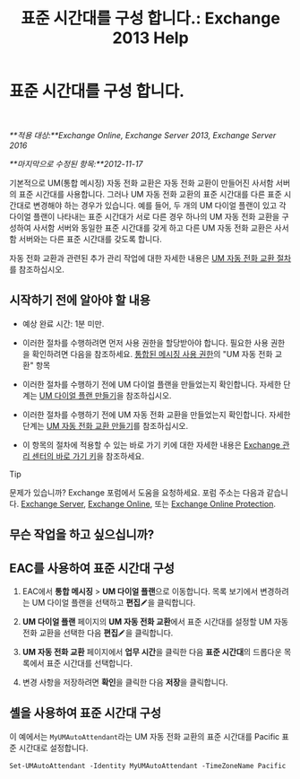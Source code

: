 ﻿---
title: '표준 시간대를 구성 합니다.: Exchange 2013 Help'
TOCTitle: 표준 시간대를 구성 합니다.
ms:assetid: 30d769e1-3657-4622-bc9a-643c63cf46d9
ms:mtpsurl: https://technet.microsoft.com/ko-kr/library/Aa997162(v=EXCHG.150)
ms:contentKeyID: 50555964
ms.date: 05/22/2018
mtps_version: v=EXCHG.150
ms.translationtype: MT
---

# 표준 시간대를 구성 합니다.

 

_**적용 대상:**Exchange Online, Exchange Server 2013, Exchange Server 2016_

_**마지막으로 수정된 항목:**2012-11-17_

기본적으로 UM(통합 메시징) 자동 전화 교환은 자동 전화 교환이 만들어진 사서함 서버의 표준 시간대를 사용합니다. 그러나 UM 자동 전화 교환의 표준 시간대를 다른 표준 시간대로 변경해야 하는 경우가 있습니다. 예를 들어, 두 개의 UM 다이얼 플랜이 있고 각 다이얼 플랜이 나타내는 표준 시간대가 서로 다른 경우 하나의 UM 자동 전화 교환을 구성하여 사서함 서버와 동일한 표준 시간대를 갖게 하고 다른 UM 자동 전화 교환은 사서함 서버와는 다른 표준 시간대를 갖도록 합니다.

자동 전화 교환과 관련된 추가 관리 작업에 대한 자세한 내용은 [UM 자동 전화 교환 절차](um-auto-attendant-procedures-exchange-2013-help.md)를 참조하십시오.

## 시작하기 전에 알아야 할 내용

  - 예상 완료 시간: 1분 미만.

  - 이러한 절차를 수행하려면 먼저 사용 권한을 할당받아야 합니다. 필요한 사용 권한을 확인하려면 다음을 참조하세요. [통합된 메시징 사용 권한](unified-messaging-permissions-exchange-2013-help.md)의 "UM 자동 전화 교환" 항목

  - 이러한 절차를 수행하기 전에 UM 다이얼 플랜을 만들었는지 확인합니다. 자세한 단계는 [UM 다이얼 플랜 만들기](create-a-um-dial-plan-exchange-2013-help.md)을 참조하십시오.

  - 이러한 절차를 수행하기 전에 UM 자동 전화 교환을 만들었는지 확인합니다. 자세한 단계는 [UM 자동 전화 교환 만들기](create-a-um-auto-attendant-exchange-2013-help.md)를 참조하십시오.

  - 이 항목의 절차에 적용할 수 있는 바로 가기 키에 대한 자세한 내용은 [Exchange 관리 센터의 바로 가기 키](keyboard-shortcuts-in-the-exchange-admin-center-exchange-online-protection-help.md)을 참조하세요.


> [!TIP]
> 문제가 있습니까? Exchange 포럼에서 도움을 요청하세요. 포럼 주소는 다음과 같습니다. <A href="https://go.microsoft.com/fwlink/p/?linkid=60612">Exchange Server</A>, <A href="https://go.microsoft.com/fwlink/p/?linkid=267542">Exchange Online</A>, 또는 <A href="https://go.microsoft.com/fwlink/p/?linkid=285351">Exchange Online Protection</A>.



## 무슨 작업을 하고 싶으십니까?

## EAC를 사용하여 표준 시간대 구성

1.  EAC에서 **통합 메시징** \> **UM 다이얼 플랜**으로 이동합니다. 목록 보기에서 변경하려는 UM 다이얼 플랜을 선택하고 **편집**![편집 아이콘](images/JJ218640.6f53ccb2-1f13-4c02-bea0-30690e6ea71d(EXCHG.150).gif "편집 아이콘")을 클릭합니다.

2.  **UM 다이얼 플랜** 페이지의 **UM 자동 전화 교환**에서 표준 시간대를 설정할 UM 자동 전화 교환을 선택한 다음 **편집**![편집 아이콘](images/JJ218640.6f53ccb2-1f13-4c02-bea0-30690e6ea71d(EXCHG.150).gif "편집 아이콘")을 클릭합니다.

3.  **UM 자동 전화 교환** 페이지에서 **업무 시간**을 클릭한 다음 **표준 시간대**의 드롭다운 목록에서 표준 시간대를 선택합니다.

4.  변경 사항을 저장하려면 **확인**을 클릭한 다음 **저장**을 클릭합니다.

## 셸을 사용하여 표준 시간대 구성

이 예에서는 `MyUMAutoAttendant`라는 UM 자동 전화 교환의 표준 시간대를 Pacific 표준 시간대로 설정합니다.

    Set-UMAutoAttendant -Identity MyUMAutoAttendant -TimeZoneName Pacific

